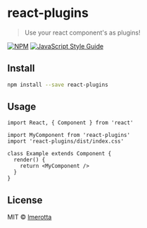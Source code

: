 # react-plugins

> Use your react component&#x27;s as plugins!

[![NPM](https://img.shields.io/npm/v/react-plugins.svg)](https://www.npmjs.com/package/react-plugins) [![JavaScript Style Guide](https://img.shields.io/badge/code_style-standard-brightgreen.svg)](https://standardjs.com)

## Install

```bash
npm install --save react-plugins
```

## Usage

```tsx
import React, { Component } from 'react'

import MyComponent from 'react-plugins'
import 'react-plugins/dist/index.css'

class Example extends Component {
  render() {
    return <MyComponent />
  }
}
```

## License

MIT © [lmerotta](https://github.com/lmerotta)
